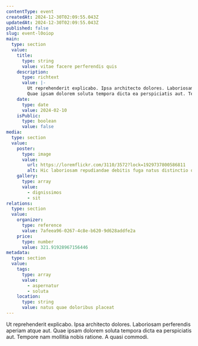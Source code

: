 ```yaml
---
contentType: event
createdAt: 2024-12-30T02:09:55.043Z
updatedAt: 2024-12-30T02:09:55.043Z
published: false
slug: event-l0oiop
main:
  type: section
  value:
    title:
      type: string
      value: vitae facere perferendis quis
    description:
      type: richtext
      value: |-
        Ut reprehenderit explicabo. Ipsa architecto dolores. Laboriosam perferendis aperiam atque aut.
        Quae ipsam dolorem soluta tempora dicta ea perspiciatis aut. Tempore nam mollitia nobis ratione. A quasi commodi.
    date:
      type: date
      value: 2024-02-10
    isPublic:
      type: boolean
      value: false
media:
  type: section
  value:
    poster:
      type: image
      value:
        url: https://loremflickr.com/3110/3572?lock=1929737800586811
        alt: Hic laboriosam repudiandae debitis fuga natus distinctio occaecati similique delectus.
    gallery:
      type: array
      value:
        - dignissimos
        - sit
relations:
  type: section
  value:
    organizer:
      type: reference
      value: 7afeea96-0267-4c8e-b620-9d628addfe2a
    price:
      type: number
      value: 321.91928967156446
metadata:
  type: section
  value:
    tags:
      type: array
      value:
        - aspernatur
        - soluta
    location:
      type: string
      value: natus quae doloribus placeat
---
```


Ut reprehenderit explicabo. Ipsa architecto dolores. Laboriosam perferendis aperiam atque aut.
Quae ipsam dolorem soluta tempora dicta ea perspiciatis aut. Tempore nam mollitia nobis ratione. A quasi commodi.